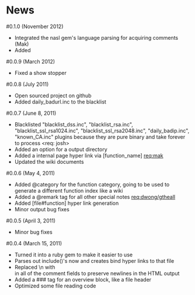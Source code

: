 # News

#0.1.0 (November 2012)
- Integrated the nasl gem's language parsing for acquiring comments (Mak)
- Added 

#0.0.9 (March 2012)
- Fixed a show stopper

#0.0.8 (July 2011)
- Open sourced project on github
- Added daily_badurl.inc to the blacklist

#0.0.7 (June 8, 2011)
- Blacklisted "blacklist_dss.inc", "blacklist_rsa.inc", "blacklist_ssl_rsa1024.inc", "blacklist_ssl_rsa2048.inc", "daily_badip.inc", "known_CA.inc" plugins because they are pure binary and take forever to process <req: josh>
- Added an option for a output directory
- Added a internal page hyper link via [function_name] <req:mak>
- Updated the wiki documents

#0.0.6 (May 4, 2011)
- Added @category for the function category, going to be used to generate a different function index like a wiki
- Added a @remark <string> tag for all other special notes <req:dwong/gtheall>
- Added [file#function] hyper link generation
- Minor output bug fixes

#0.0.5 (April 3, 2011)
- Minor bug fixes

#0.0.4 (March 15, 2011)
- Turned it into a ruby gem to make it easier to use
- Parses out include()'s now and creates bind hyper links to that file
- Replaced \n with <br> in all of the comment fields to preserve newlines in the HTML output
- Added a ### tag for an overview block, like a file header
- Optimized some file reading code
